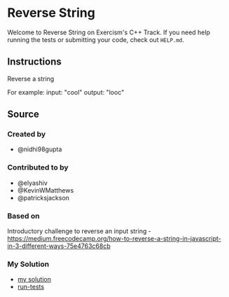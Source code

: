 # Reverse String

Welcome to Reverse String on Exercism's C++ Track.
If you need help running the tests or submitting your code, check out `HELP.md`.

## Instructions

Reverse a string

For example:
input: "cool"
output: "looc"

## Source

### Created by

- @nidhi98gupta

### Contributed to by

- @elyashiv
- @KevinWMatthews
- @patricksjackson

### Based on

Introductory challenge to reverse an input string - https://medium.freecodecamp.org/how-to-reverse-a-string-in-javascript-in-3-different-ways-75e4763c68cb

### My Solution

- [my solution]()
- [run-tests](./run-tests-cpp.txt)
